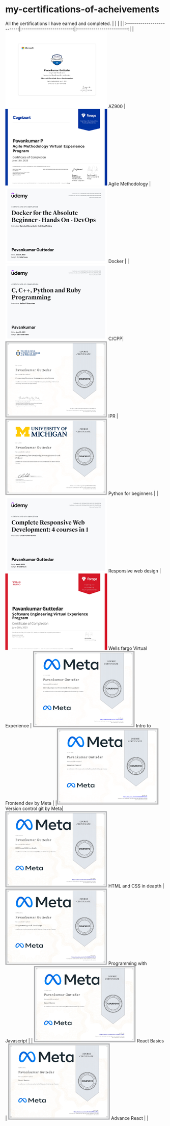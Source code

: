 # my-certifications-of-acheivements
All the certifications I have earned and completed.
| | | |
|:-------------------------:|:-------------------------:|:-------------------------:|
| <img width="320" height="240px" alt="" src="https://github.com/pavankumar106/certifications-of-acheivements/blob/main/AZ900.png"> AZ900 | <img width="320" height="240px" alt="" src="https://github.com/pavankumar106/certifications-of-acheivements/blob/main/Cognizant_Agile_completion_certificate.png"> Agile Methodology | <img width="320" height="240px" alt="" src="https://github.com/pavankumar106/certifications-of-acheivements/blob/main/DOCKER-Udemy-cert.png"> Docker |
|<img width="320" height="240px" alt="" src="https://github.com/pavankumar106/certifications-of-acheivements/blob/main/UDEMY_c%2Ccpp.png"> C/CPP| <img width="320" height="240px" alt="" src="https://github.com/pavankumar106/certifications-of-acheivements/blob/main/protecting-business-innovation-via-patent.png"> IPR | <img width="320" height="240px" alt="" src="https://github.com/pavankumar106/certifications-of-acheivements/blob/main/python-for-everybody-coursera.png"> Python for beginners |
|<img width="320" height="240px" alt="" src="https://github.com/pavankumar106/certifications-of-acheivements/blob/main/responsive-webApplication.png"> Responsive web design | <img width="320" height="240px" alt="" src="https://github.com/pavankumar106/certifications-of-acheivements/blob/main/wellsFargo-virtyal-experience-programme.jpg"> Wells fargo Virtual Experience | <img width="320" height="240px" alt="" src="https://github.com/pavankumar106/certifications-of-acheivements/blob/main/meta-frontend-professional-certicate/1.Meta-intro-to-frontend-dev.png"> Intro to Frontend dev by Meta |
|<img width="320" height="240px" alt="" src="https://github.com/pavankumar106/certifications-of-acheivements/blob/main/meta-frontend-professional-certicate/3.meta-version-control.png"> Version control git by Meta|  <img width="320" height="240px" alt="" src="https://github.com/pavankumar106/certifications-of-acheivements/blob/main/meta-frontend-professional-certicate/4.HTML-and-CSS-in-deapth-by-Meta.jpg"> HTML and CSS in deapth |  <img width="320" height="240px" alt="" src="https://github.com/pavankumar106/certifications-of-acheivements/blob/main/meta-frontend-professional-certicate/3.programming-with-javascript.jpg"> Programming with Javascript   |
| <img width="320" height="240px" alt="" src="https://github.com/pavankumar106/certifications-of-acheivements/blob/main/meta-frontend-professional-certicate/5.react-basics.jpg"> React Basics | <img width="320" height="240px" alt="" src="https://github.com/pavankumar106/certifications-of-acheivements/blob/main/meta-frontend-professional-certicate/5.react-basics.jpg"> Advance React  |  |
